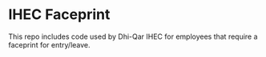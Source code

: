 # IHEC Faceprint
This repo includes code used by Dhi-Qar IHEC for employees that require a faceprint for entry/leave.
